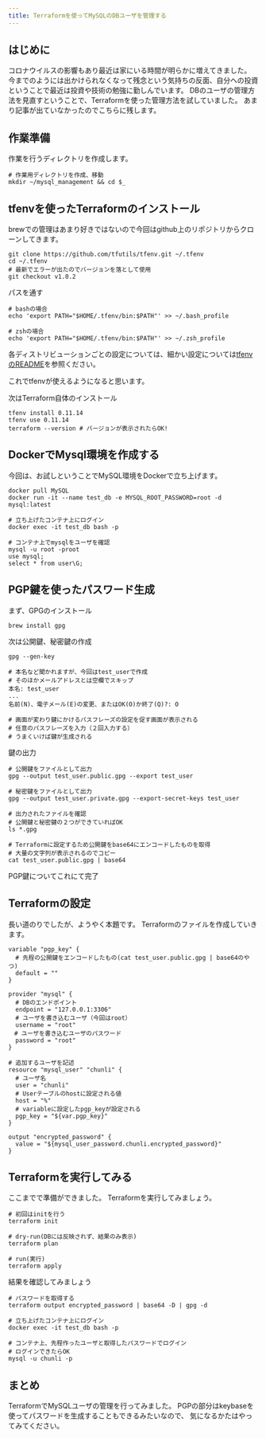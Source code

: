 ```yaml
---
title: Terraformを使ってMySQLのDBユーザを管理する
---
```

## はじめに
コロナウイルスの影響もあり最近は家にいる時間が明らかに増えてきました。
今までのようには出かけられなくなって残念という気持ちの反面、自分への投資ということで最近は投資や技術の勉強に勤しんでいます。
DBのユーザの管理方法を見直すということで、Terraformを使った管理方法を試していました。
あまり記事が出ていなかったのでこちらに残します。

## 作業準備
作業を行うディレクトリを作成します。
```
# 作業用ディレクトリを作成、移動
mkdir ~/mysql_management && cd $_
```

## tfenvを使ったTerraformのインストール
brewでの管理はあまり好きではないので今回はgithub上のリポジトリからクローンしてきます。
```
git clone https://github.com/tfutils/tfenv.git ~/.tfenv
cd ~/.tfenv
# 最新でエラーが出たのでバージョンを落として使用
git checkout v1.0.2
```

パスを通す
```
# bashの場合
echo 'export PATH="$HOME/.tfenv/bin:$PATH"' >> ~/.bash_profile

# zshの場合
echo 'export PATH="$HOME/.tfenv/bin:$PATH"' >> ~/.zsh_profile
```

各ディストリビューションごとの設定については、細かい設定については[tfenvのREADME](https://github.com/tfutils/tfenv)を参照ください。

これでtfenvが使えるようになると思います。

次はTerraform自体のインストール
```
tfenv install 0.11.14
tfenv use 0.11.14
terraform --version # バージョンが表示されたらOK!
```

## DockerでMysql環境を作成する
今回は、お試しということでMySQL環境をDockerで立ち上げます。

```
docker pull MySQL
docker run -it --name test_db -e MYSQL_ROOT_PASSWORD=root -d mysql:latest

# 立ち上げたコンテナ上にログイン
docker exec -it test_db bash -p

# コンテナ上でmysqlをユーザを確認
mysql -u root -proot
use mysql;
select * from user\G;
```

## PGP鍵を使ったパスワード生成
まず、GPGのインストール
```
brew install gpg
```

次は公開鍵、秘密鍵の作成
```
gpg --gen-key

# 本名など聞かれますが、今回はtest_userで作成
# そのほかメールアドレスとは空欄でスキップ
本名: test_user
...
名前(N)、電子メール(E)の変更、またはOK(O)か終了(Q)?: O

# 画面が変わり鍵にかけるパスフレーズの設定を促す画面が表示される
# 任意のパスフレーズを入力（２回入力する）
# うまくいけば鍵が生成される
```

鍵の出力
```
# 公開鍵をファイルとして出力
gpg --output test_user.public.gpg --export test_user

# 秘密鍵をファイルとして出力
gpg --output test_user.private.gpg --export-secret-keys test_user

# 出力されたファイルを確認
# 公開鍵と秘密鍵の２つができていればOK
ls *.gpg

# Terraformに設定するため公開鍵をbase64にエンコードしたものを取得
# 大量の文字列が表示されるのでコピー
cat test_user.public.gpg | base64

```

PGP鍵についてこれにて完了

## Terraformの設定
長い道のりでしたが、ようやく本題です。
Terraformのファイルを作成していきます。

```
variable "pgp_key" {
  # 先程の公開鍵をエンコードしたもの(cat test_user.public.gpg | base64のやつ)
  default = "" 
}

provider "mysql" {
  # DBのエンドポイント
  endpoint = "127.0.0.1:3306"
  # ユーザを書き込むユーザ（今回はroot）
  username = "root"
　# ユーザを書き込むユーザのパスワード
  password = "root"
}

# 追加するユーザを記述
resource "mysql_user" "chunli" {
  # ユーザ名
  user = "chunli"
  # Userテーブルのhostに設定される値
  host = "%"
  # variableに設定したpgp_keyが設定される
  pgp_key = "${var.pgp_key}"
}

output "encrypted_password" {
  value = "${mysql_user_password.chunli.encrypted_password}"  
}
```

## Terraformを実行してみる
ここまでで準備ができました。
Terraformを実行してみましょう。
```
# 初回はinitを行う
terraform init

# dry-run(DBには反映されず、結果のみ表示)
terraform plan

# run(実行)
terraform apply

```

結果を確認してみましょう
```
# パスワードを取得する
terraform output encrypted_password | base64 -D | gpg -d

# 立ち上げたコンテナ上にログイン
docker exec -it test_db bash -p

# コンテナ上、先程作ったユーザと取得したパスワードでログイン
# ログインできたらOK
mysql -u chunli -p
```

## まとめ
TerraformでMySQLユーザの管理を行ってみました。
PGPの部分はkeybaseを使ってパスワードを生成することもできるみたいなので、
気になるかたはやってみてください。
